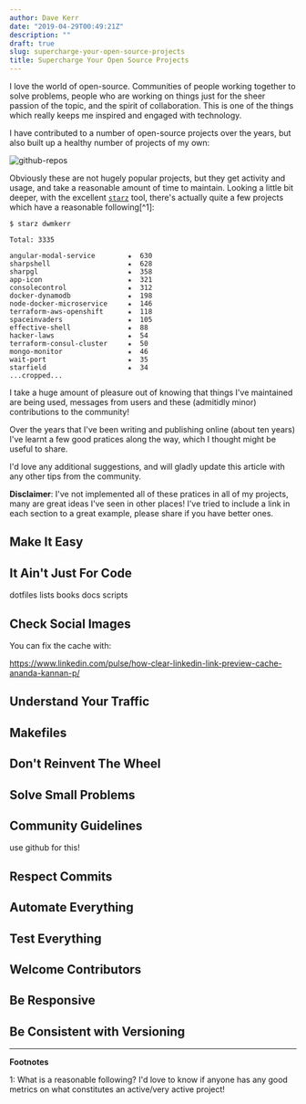 ```yaml
---
author: Dave Kerr
date: "2019-04-29T00:49:21Z"
description: ""
draft: true
slug: supercharge-your-open-source-projects
title: Supercharge Your Open Source Projects
---
```



I love the world of open-source. Communities of people working together to solve problems, people who are working on things just for the sheer passion of the topic, and the spirit of collaboration. This is one of the things which really keeps me inspired and engaged with technology.

I have contributed to a number of open-source projects over the years, but also built up a healthy number of projects of my own:

![github-repos](/images/2019/04/github-repos.png)

Obviously these are not hugely popular projects, but they get activity and usage, and take a reasonable amount of time to maintain. Looking a little bit deeper, with the excellent [`starz`](https://github.com/yyx990803/starz) tool, there's actually quite a few projects which have a reasonable following[^1]:

```
$ starz dwmkerr

Total: 3335

angular-modal-service        ★  630
sharpshell                   ★  628
sharpgl                      ★  358
app-icon                     ★  321
consolecontrol               ★  312
docker-dynamodb              ★  198
node-docker-microservice     ★  146
terraform-aws-openshift      ★  118
spaceinvaders                ★  105
effective-shell              ★  88
hacker-laws                  ★  54
terraform-consul-cluster     ★  50
mongo-monitor                ★  46
wait-port                    ★  35
starfield                    ★  34
...cropped...
```

I take a huge amount of pleasure out of knowing that things I've maintained are being used, messages from users and these (admitidly minor) contributions to the community!

Over the years that I've been writing and publishing online (about ten years) I've learnt a few good pratices along the way, which I thought might be useful to share.

I'd love any additional suggestions, and will gladly update this article with any other tips from the community.

**Disclaimer**: I've not implemented all of these pratices in all of my projects, many are great ideas I've seen in other places! I've tried to include a link in each section to a great example, please share if you have better ones.

## Make It Easy

## It Ain't Just For Code

dotfiles
lists
books
docs
scripts

## Check Social Images

You can fix the cache with:

https://www.linkedin.com/pulse/how-clear-linkedin-link-preview-cache-ananda-kannan-p/

## Understand Your Traffic

## Makefiles

## Don't Reinvent The Wheel

## Solve Small Problems

## Community Guidelines

use github for this!

## Respect Commits

## Automate Everything

## Test Everything

## Welcome Contributors

## Be Responsive

## Be Consistent with Versioning



---

**Footnotes**

1: What is a reasonable following? I'd love to know if anyone has any good metrics on what constitutes an active/very active project!

